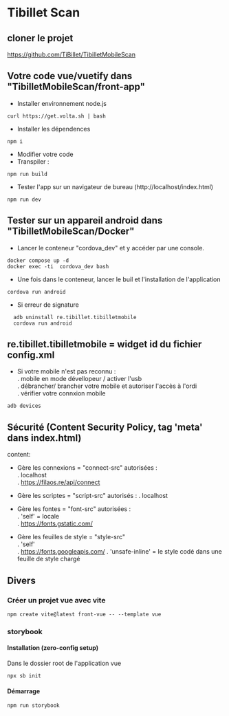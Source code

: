 # Tibillet Scan

## cloner le projet
https://github.com/TiBillet/TibilletMobileScan

## Votre code vue/vuetify dans "TibilletMobileScan/front-app" 
- Installer environnement node.js
```
curl https://get.volta.sh | bash
```

- Installer les dépendences
```
npm i
```

- Modifier votre code   
- Transpiler :
```
npm run build
```
- Tester l'app sur un navigateur de bureau (http://localhost/index.html)
```
npm run dev
```

## Tester sur un appareil android dans "TibilletMobileScan/Docker"
- Lancer le conteneur "cordova_dev" et y accéder par une console.
```
docker compose up -d
docker exec -ti  cordova_dev bash
```

- Une fois dans le conteneur, lancer le buil et l'installation de l'application
```
cordova run android
```

- Si erreur de signature
```
  adb uninstall re.tibillet.tibilletmobile
  cordova run android
```
re.tibillet.tibilletmobile = widget id du fichier config.xml
- 
- Si votre mobile n'est pas reconnu :   
. mobile en mode dévellopeur / activer l'usb   
. débrancher/ brancher votre mobile et autoriser l'accès à l'ordi   
. vérifier votre connxion mobile   
```
adb devices
```

## Sécurité (Content Security Policy, tag 'meta' dans index.html)
content:   
- Gère les connexions = "connect-src" autorisées :     
  . localhost   
  . https://filaos.re/api/connect   

- Gère les scriptes = "script-src" autorisés :
  . localhost

- Gère les fontes = "font-src" autorisées :  
  . 'self' = locale   
  . https://fonts.gstatic.com/   

- Gère les feuilles de style = "style-src"   
  . 'self'   
  . https://fonts.googleapis.com/
  . 'unsafe-inline' = le style codé dans une feuille de style chargé

## Divers
### Créer un projet vue avec vite
```
npm create vite@latest front-vue -- --template vue
```

### storybook
#### Installation (zero-config setup)
Dans le dossier root de l'application vue
```
npx sb init
```

#### Démarrage
```
npm run storybook
```